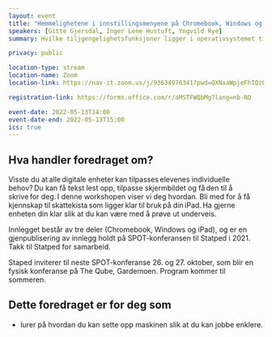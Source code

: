```yaml
---
layout: event
title: "Hemmelighetene i innstillingsmenyene på Chromebook, Windows og iPad"
speakers: [Gitte Gjersdal, Inger Lene Hustuft, Yngvild Rye]
summary: Hvilke tiljgengelighetsfunksjoner ligger i operativsystemet til din maskin?

privacy: public

location-type: stream
location-name: Zoom
location-link: https://nav-it.zoom.us/j/93634976341?pwd=OXNxaWpjeFhIQzEyNGg4QmxNMnVBZz09

registration-link: https://forms.office.com/r/aMSTFWQbMg?lang=nb-NO

event-date: 2022-05-13T14:00
event-date-end: 2022-05-13T15:00
ics: true
---
```

## Hva handler foredraget om?
Visste du at alle digitale enheter kan tilpasses elevenes individuelle behov? Du kan få tekst lest opp, tilpasse skjermbildet og få den til å skrive for deg. I denne workshopen viser vi deg hvordan. Bli med for å få kjennskap til skattekista som ligger klar til bruk på din iPad. Ha gjerne enheten din klar slik at du kan være med å prøve ut underveis.

Innlegget består av tre deler (Chromebook, Windows og iPad), og er en gjenpublisering av innlegg holdt på SPOT-konferansen til Statped i 2021. Takk til Statped for samarbeid.

Staped inviterer til neste SPOT-konferanse 26. og 27. oktober, som blir en fysisk konferanse på The Qube, Gardemoen. Program kommer til sommeren.

## Dette foredraget er for deg som
- lurer på hvordan du kan sette opp maskinen slik at du kan jobbe enklere.
